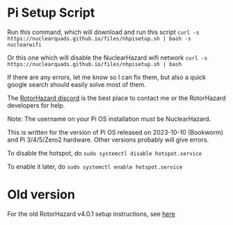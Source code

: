 # Pi Setup Script

Run this command, which will download and run this script
```curl -s https://nuclearquads.github.io/files/nhpisetup.sh | bash -s nuclearwifi```

Or this one which will disable the NuclearHazard wifi network
```curl -s https://nuclearquads.github.io/files/nhpisetup.sh | bash```

If there are any errors, let me know so I can fix them, but also a quick google search should easily solve most of them.

The <a href="https://discord.gg/ANKd2pzBKH" target="_blank">RotorHazard discord</a> is the best place to contact me or the RotorHazard developers for help.

Note: The username on your Pi OS installation must be NuclearHazard.

This is written for the version of Pi OS released on 2023-10-10 (Bookworm) and Pi 3/4/5/Zero2 hardware. Other versions probably will give errors.

To disable the hotspot, do ```sudo systemctl disable hotspot.service```

To enable it later, do ```sudo systemctl enable hotspot.service```


# Old version

For the old RotorHazard v4.0.1 setup instructions, see [here](oldsetup.md)